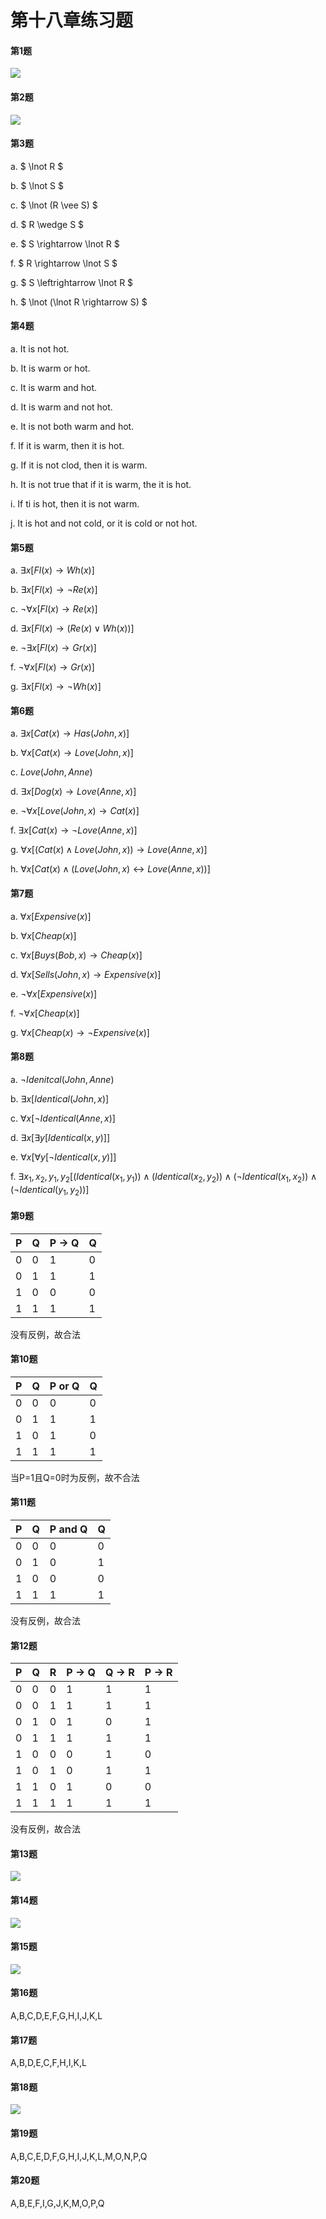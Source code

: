 # 第十八章练习题

#### 第1题

<img src="img/1.png" />

#### 第2题

<img src="img/2.png" />

#### 第3题

a. $ \lnot R $

b. $ \lnot S $

c. $ \lnot (R \vee S) $

d. $ R \wedge S $

e. $ S \rightarrow \lnot R $

f. $ R \rightarrow \lnot S $

g. $  S \leftrightarrow \lnot R $

h. $ \lnot (\lnot R \rightarrow S) $

#### 第4题

a. It is not hot.

b. It is warm or hot.

c. It is warm and hot.

d. It is warm and not hot.

e. It is not both warm and hot.

f. If it is warm, then it is hot.

g. If it is not clod, then it is warm.

h. It is not true that if it is warm, the  it is hot.

i. If ti is hot, then it is not warm.

j. It is hot and not cold, or it is cold or not hot.

#### 第5题

a. $\exists x [Fl(x) \rightarrow Wh(x)]$

b. $\exists x [Fl(x) \rightarrow \lnot Re(x)]$

c. $\lnot \forall x [Fl(x) \rightarrow Re(x)]$

d. $\exists x [Fl(x) \rightarrow (Re(x) \vee Wh(x))]$

e. $\lnot \exists x [Fl(x) \rightarrow Gr(x)]$

f. $\lnot \forall x [Fl(x) \rightarrow Gr(x)]$

g. $\exists x [Fl(x) \rightarrow \lnot Wh(x)]$

#### 第6题

a. $\exists x [Cat(x) \rightarrow Has(John, x)]$

b. $\forall x [Cat(x) \rightarrow Love(John, x)]$

c. $Love(John, Anne)$

d. $\exists x [Dog(x) \rightarrow Love(Anne, x)]$

e. $\lnot \forall x [Love(John, x) \rightarrow Cat(x)]$

f. $\exists x [Cat(x) \rightarrow \lnot Love(Anne, x)]$

g. $\forall x [(Cat(x) \wedge Love(John, x)) \rightarrow Love(Anne, x)]$

h. $\forall x [Cat(x) \wedge (Love(John, x) \leftrightarrow Love(Anne, x))]$

#### 第7题

a. $\forall x [Expensive(x)]$

b. $\forall x [Cheap(x)]$

c. $\forall x [Buys(Bob, x) \rightarrow Cheap(x)]$

d. $\forall x [Sells(John, x) \rightarrow Expensive(x)]$

e. $\lnot \forall x [Expensive(x)]$

f. $\lnot \forall x [Cheap(x)]$

g. $\forall x [Cheap(x) \rightarrow \lnot Expensive(x)]$

#### 第8题

a. $\lnot Idenitcal(John, Anne)$

b. $\exists x [Identical(John, x)]$

c. $\forall x [\lnot Identical(Anne, x)]$

d. $\exists x [\exists y [Identical(x, y)]]$

e. $\forall x [\forall y [\lnot Identical(x, y)]]$

f. $\exists x_1,x_2,y_1,y_2[(Identical(x_1, y_1)) \wedge (Identical(x_2, y_2)) \wedge (\lnot Identical(x_1, x_2)) \wedge (\lnot Identical(y_1, y_2))]$

#### 第9题

| P    | Q    | P -> Q | Q    |
| ---- | ---- | ------ | ---- |
| 0    | 0    | 1      | 0    |
| 0    | 1    | 1      | 1    |
| 1    | 0    | 0      | 0    |
| 1    | 1    | 1      | 1    |

没有反例，故合法

#### 第10题

| P    | Q    | P or Q | Q    |
| ---- | ---- | ------ | ---- |
| 0    | 0    | 0      | 0    |
| 0    | 1    | 1      | 1    |
| 1    | 0    | 1      | 0    |
| 1    | 1    | 1      | 1    |

当P=1且Q=0时为反例，故不合法

#### 第11题

| P    | Q    | P and Q | Q    |
| ---- | ---- | ------- | ---- |
| 0    | 0    | 0       | 0    |
| 0    | 1    | 0       | 1    |
| 1    | 0    | 0       | 0    |
| 1    | 1    | 1       | 1    |

没有反例，故合法

#### 第12题

| P    | Q    | R    | P -> Q | Q -> R | P -> R |
| ---- | ---- | ---- | ------ | ------ | ------ |
| 0    | 0    | 0    | 1      | 1      | 1      |
| 0    | 0    | 1    | 1      | 1      | 1      |
| 0    | 1    | 0    | 1      | 0      | 1      |
| 0    | 1    | 1    | 1      | 1      | 1      |
| 1    | 0    | 0    | 0      | 1      | 0      |
| 1    | 0    | 1    | 0      | 1      | 1      |
| 1    | 1    | 0    | 1      | 0      | 0      |
| 1    | 1    | 1    | 1      | 1      | 1      |

没有反例，故合法

#### 第13题

<img src="img/3.png" />

#### 第14题

<img src="img/4.png" />

#### 第15题

<img src="img/5.png" />

#### 第16题

A,B,C,D,E,F,G,H,I,J,K,L

#### 第17题

A,B,D,E,C,F,H,I,K,L

#### 第18题

<img src="img/6.png" />

#### 第19题

A,B,C,E,D,F,G,H,I,J,K,L,M,O,N,P,Q

#### 第20题

A,B,E,F,I,G,J,K,M,O,P,Q

